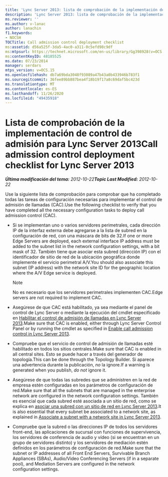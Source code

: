 ```yaml
---
title: 'Lync Server 2013: lista de comprobación de la implementación de control de admisión'
description: 'Lync Server 2013: lista de comprobación de la implementación de control de admisión de llamada.'
ms.reviewer: ''
ms.author: v-lanac
author: lanachin
f1.keywords:
- NOCSH
TOCTitle: Call admission control deployment checklist
ms:assetid: d56a525f-3da5-4ac0-a311-0c5efd98c9df
ms:mtpsurl: https://technet.microsoft.com/en-us/library/Gg398928(v=OCS.15)
ms:contentKeyID: 48185525
ms.date: 07/23/2014
manager: serdars
mtps_version: v=OCS.15
ms.openlocfilehash: db7a69bda3048f93089a47b43a0b433946b783f1
ms.sourcegitcommit: 36fee89bb887bea4f18b19f17a8c69daf5bc423d
ms.translationtype: MT
ms.contentlocale: es-ES
ms.lasthandoff: 11/26/2020
ms.locfileid: "49435918"
---
```

# <a name="call-admission-control-deployment-checklist-for-lync-server-2013"></a><span data-ttu-id="71e2c-103">Lista de comprobación de la implementación de control de admisión para Lync Server 2013</span><span class="sxs-lookup"><span data-stu-id="71e2c-103">Call admission control deployment checklist for Lync Server 2013</span></span>

<div data-xmlns="http://www.w3.org/1999/xhtml">

<div class="topic" data-xmlns="http://www.w3.org/1999/xhtml" data-msxsl="urn:schemas-microsoft-com:xslt" data-cs="https://msdn.microsoft.com/">

<div data-asp="https://msdn2.microsoft.com/asp">



</div>

<div id="mainSection">

<div id="mainBody"><span data-ttu-id="71e2c-104">

<span> </span></span><span class="sxs-lookup"><span data-stu-id="71e2c-104">

<span> </span></span></span>

<span data-ttu-id="71e2c-105">_**Última modificación del tema:** 2012-10-22_</span><span class="sxs-lookup"><span data-stu-id="71e2c-105">_**Topic Last Modified:** 2012-10-22_</span></span>

<span data-ttu-id="71e2c-106">Use la siguiente lista de comprobación para comprobar que ha completado todas las tareas de configuración necesarias para implementar el control de admisión de llamadas (CAC).</span><span class="sxs-lookup"><span data-stu-id="71e2c-106">Use the following checklist to verify that you have completed all the necessary configuration tasks to deploy call admission control (CAC).</span></span>

  - <span data-ttu-id="71e2c-107">Si se implementan uno o varios servidores perimetrales, cada dirección IP de la interfaz externa debe agregarse a la lista de subred en la configuración de red, con una máscara de bits de 32.</span><span class="sxs-lookup"><span data-stu-id="71e2c-107">If one or more Edge Servers are deployed, each external interface IP address must be added to the subnet list in the network configuration settings, with a bit mask of 32.</span></span> <span data-ttu-id="71e2c-108">También tiene que asociar esta subred (dirección IP) con el identificador de sitio de red de la ubicación geográfica donde implemente el servicio perimetral A/V.</span><span class="sxs-lookup"><span data-stu-id="71e2c-108">You should also associate this subnet (IP address) with the network site ID for the geographic location where the A/V Edge service is deployed.</span></span>
    
    <div>
    

    > [!NOTE]  
    > <span data-ttu-id="71e2c-109">No es necesario que los servidores perimetrales implementen CAC.</span><span class="sxs-lookup"><span data-stu-id="71e2c-109">Edge servers are not required to implement CAC.</span></span>

    
    </div>

  - <span data-ttu-id="71e2c-110">Asegúrese de que CAC está habilitado, ya sea mediante el panel de control de Lync Server o mediante la ejecución del cmdlet especificado en [Habilitar el control de admisión de llamadas en Lync Server 2013](lync-server-2013-enable-call-admission-control.md).</span><span class="sxs-lookup"><span data-stu-id="71e2c-110">Make sure that CAC is enabled, either through Lync Server Control Panel or by running the cmdlet as specified in [Enable call admission control in Lync Server 2013](lync-server-2013-enable-call-admission-control.md).</span></span>

  - <span data-ttu-id="71e2c-111">Compruebe que el servicio de control de admisión de llamadas esté habilitado en todos los sitios centrales.</span><span class="sxs-lookup"><span data-stu-id="71e2c-111">Make sure that CAC is enabled in all central sites.</span></span> <span data-ttu-id="71e2c-112">Esto se puede hacer a través del generador de topología.</span><span class="sxs-lookup"><span data-stu-id="71e2c-112">This can be done through the Topology Builder.</span></span> <span data-ttu-id="71e2c-113">Si aparece una advertencia durante la publicación, *no* la ignore.</span><span class="sxs-lookup"><span data-stu-id="71e2c-113">If a warning is generated when you publish, *do not* ignore it.</span></span>

  - <span data-ttu-id="71e2c-114">Asegúrese de que todas las subredes que se administren en la red de empresa estén configuradas en los parámetros de configuración de red.</span><span class="sxs-lookup"><span data-stu-id="71e2c-114">Make sure that all the subnets that are managed in the enterprise network are configured in the network configuration settings.</span></span> <span data-ttu-id="71e2c-115">También es esencial que cada subred esté asociada a un sitio de red, como se explica en [asociar una subred con un sitio de red en Lync Server 2013](lync-server-2013-associate-a-subnet-with-a-network-site.md).</span><span class="sxs-lookup"><span data-stu-id="71e2c-115">It is also essential that every subnet be associated to a network site, as explained in [Associate a subnet with a network site in Lync Server 2013](lync-server-2013-associate-a-subnet-with-a-network-site.md).</span></span>

  - <span data-ttu-id="71e2c-116">Compruebe que la subred o las direcciones IP de todos los servidores front-end, las aplicaciones de sucursal con funciones de supervivencia, los servidores de conferencia de audio y vídeo (si se encuentran en un grupo de servidores distinto) y los servidores de mediación estén definidos en los parámetros de configuración de red.</span><span class="sxs-lookup"><span data-stu-id="71e2c-116">Make sure that the subnet or IP addresses of all Front End Servers, Survivable Branch Appliances (SBAs), Audio/Video Conferencing Servers (if in a separate pool), and Mediation Servers are configured in the network configuration settings.</span></span>

<span data-ttu-id="71e2c-117"></div>

<span> </span>

</div>

</div>

</span><span class="sxs-lookup"><span data-stu-id="71e2c-117"></div>

<span> </span>

</div>

</div>

</span></span></div>


